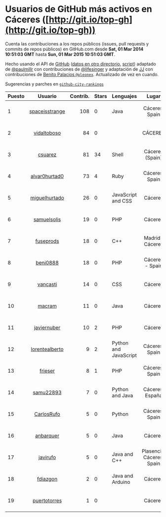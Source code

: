 # Usuarios de GitHub más activos en Cáceres ([http://git.io/top-gh](http://git.io/top-gh))



  Cuenta las contribuciones a los repos públicos (issues, pull requests y commits de repos públicos) en GitHub.com desde  **Sat, 01 Mar 2014 10:51:03 GMT** hasta **Sun, 01 Mar 2015 10:51:03 GMT**.

  Hecho usando el API de [GitHub](http://github.com) ([datos en otro directorio](https://github.com/JJ/top-github-users-data/tree/master/data), [script](https://github.com/JJ/top-github-users)) adaptado de [@paulmillr](https://github.com/paulmillr) con contribuciones de [@lifesinger](https://github.com/lifesinger) y adaptación de [JJ](http://jj.github.io) con contribuciones de [Benito Palacios `@pleonex`](http://github.com/pleonex). Actualizado de vez en cuando. 

  Sugerencias y parches en [`github-city-rankings`](http://github.com/JJ/github-city-rankings)


| Puesto   |  Usuario  |Contrib.| Stars | Lenguajes   |      Lugar      |  Avatar  |
|----------|:---------:|-------:|-------|-------------|:---------------:|----------|
| 1 | [spaceisstrange](https://github.com/spaceisstrange) | 108 | 0 | Java | Cáceres, Spain | <img src='https://avatars2.githubusercontent.com/u/6024783?v=3&s=64' width='64' height='64' title='Fran González'> |
| 2 | [vidaltoboso](https://github.com/vidaltoboso) | 84 | 0 |  | CÁCERES | <img src='https://avatars0.githubusercontent.com/u/4061419?v=3&s=64' width='64' height='64' title='vidaltoboso'> |
| 3 | [csuarez](https://github.com/csuarez) | 81 | 34 | Shell | Cáceres (Spain) | <img src='https://avatars0.githubusercontent.com/u/680660?v=3&s=64' width='64' height='64' title='César Suárez Ortega'> |
| 4 | [alvar0hurtad0](https://github.com/alvar0hurtad0) | 73 | 4 | Ruby | Cáceres, Spain | <img src='https://avatars0.githubusercontent.com/u/1130114?v=3&s=64' width='64' height='64' title='Alvaro J. Hurtado Villegas'> |
| 5 | [miguelhurtado](https://github.com/miguelhurtado) | 26 | 0 | JavaScript and CSS | Cáceres | <img src='https://avatars1.githubusercontent.com/u/4569925?v=3&s=64' width='64' height='64' title='Miguel Hurtado'> |
| 6 | [samuelsolis](https://github.com/samuelsolis) | 19 | 0 | PHP | Cáceres | <img src='https://avatars0.githubusercontent.com/u/3817887?v=3&s=64' width='64' height='64' title='Samuel'> |
| 7 | [fuseprods](https://github.com/fuseprods) | 18 | 0 | C++ | Madrid / Cáceres | <img src='https://avatars3.githubusercontent.com/u/3052275?v=3&s=64' width='64' height='64' title='Javier Collado'> |
| 8 | [beni0888](https://github.com/beni0888) | 18 | 0 | PHP | Cáceres - Spain | <img src='https://avatars0.githubusercontent.com/u/2619784?v=3&s=64' width='64' height='64' title='Jesús Miguel Benito Calzada'> |
| 9 | [vancasti](https://github.com/vancasti) | 14 | 0 | CSS | Cáceres | <img src='https://avatars0.githubusercontent.com/u/4975494?v=3&s=64' width='64' height='64' title='Victor'> |
| 10 | [macram](https://github.com/macram) | 11 | 0 | Java | Cáceres | <img src='https://avatars1.githubusercontent.com/u/2062111?v=3&s=64' width='64' height='64' title='Manu Mateos'> |
| 11 | [javiernuber](https://github.com/javiernuber) | 10 | 2 | PHP | Cáceres | <img src='https://avatars1.githubusercontent.com/u/854567?v=3&s=64' width='64' height='64' title='Fco Javier Núñez Berrocoso'> |
| 12 | [lorentealberto](https://github.com/lorentealberto) | 9 | 2 | Python and JavaScript | Cáceres, Spain | <img src='https://avatars1.githubusercontent.com/u/3707216?v=3&s=64' width='64' height='64' title='Alberto Lorente'> |
| 13 | [frieser](https://github.com/frieser) | 8 | 1 | PHP | Cáceres, Spain | <img src='https://avatars1.githubusercontent.com/u/821756?v=3&s=64' width='64' height='64' title='Hector Molano'> |
| 14 | [samu22893](https://github.com/samu22893) | 7 | 0 | Python and Java | Cáceres, España | <img src='https://avatars2.githubusercontent.com/u/5812967?v=3&s=64' width='64' height='64' title='Samuel Martín Cantalejo'> |
| 15 | [CarlosRufo](https://github.com/CarlosRufo) | 5 | 0 | Python | Cáceres, Spain | <img src='https://avatars0.githubusercontent.com/u/9881700?v=3&s=64' width='64' height='64' title='Carlos Rufo'> |
| 16 | [anbarquer](https://github.com/anbarquer) | 5 | 0 | Java | Cáceres | <img src='https://avatars3.githubusercontent.com/u/9308394?v=3&s=64' width='64' height='64' title='anbarquer'> |
| 17 | [javirufo](https://github.com/javirufo) | 5 | 0 | Java and C++ | Plasencia, Cáceres, Spain | <img src='https://avatars3.githubusercontent.com/u/5158731?v=3&s=64' width='64' height='64' title='Francisco Javier Rufo'> |
| 18 | [fdiazgon](https://github.com/fdiazgon) | 2 | 0 | Java and Arduino | Cáceres | <img src='https://avatars0.githubusercontent.com/u/8903891?v=3&s=64' width='64' height='64' title='Fernando Diaz'> |
| 19 | [puertotorres](https://github.com/puertotorres) | 1 | 0 |  | Cáceres | <img src='https://avatars3.githubusercontent.com/u/6523507?v=3&s=64' width='64' height='64' title='Alonso'> |
